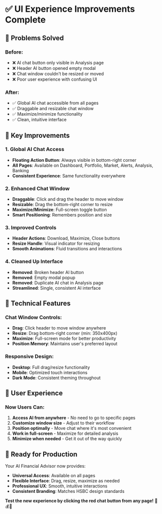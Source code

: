 # ✅ UI Experience Improvements Complete

## 🎯 Problems Solved

### Before:
- ❌ AI chat button only visible in Analysis page
- ❌ Header AI button opened empty modal
- ❌ Chat window couldn't be resized or moved
- ❌ Poor user experience with confusing UI

### After:
- ✅ Global AI chat accessible from all pages
- ✅ Draggable and resizable chat window
- ✅ Maximize/minimize functionality
- ✅ Clean, intuitive interface

## 🚀 Key Improvements

### 1. **Global AI Chat Access**
- **Floating Action Button**: Always visible in bottom-right corner
- **All Pages**: Available on Dashboard, Portfolio, Market, Alerts, Analysis, Banking
- **Consistent Experience**: Same functionality everywhere

### 2. **Enhanced Chat Window**
- **Draggable**: Click and drag the header to move window
- **Resizable**: Drag the bottom-right corner to resize
- **Maximize/Minimize**: Full-screen toggle button
- **Smart Positioning**: Remembers position and size

### 3. **Improved Controls**
- **Header Actions**: Download, Maximize, Close buttons
- **Resize Handle**: Visual indicator for resizing
- **Smooth Animations**: Fluid transitions and interactions

### 4. **Cleaned Up Interface**
- **Removed**: Broken header AI button
- **Removed**: Empty modal popup
- **Removed**: Duplicate AI chat in Analysis page
- **Streamlined**: Single, consistent AI interface

## 🎨 Technical Features

### Chat Window Controls:
- **Drag**: Click header to move window anywhere
- **Resize**: Drag bottom-right corner (min: 350x400px)
- **Maximize**: Full-screen mode for better productivity
- **Position Memory**: Maintains user's preferred layout

### Responsive Design:
- **Desktop**: Full drag/resize functionality
- **Mobile**: Optimized touch interactions
- **Dark Mode**: Consistent theming throughout

## 📱 User Experience

### Now Users Can:
1. **Access AI from anywhere** - No need to go to specific pages
2. **Customize window size** - Adjust to their workflow
3. **Position optimally** - Move chat where it's most convenient
4. **Work in full-screen** - Maximize for detailed analysis
5. **Minimize when needed** - Get it out of the way quickly

## 🎉 Ready for Production

Your AI Financial Advisor now provides:
- **Universal Access**: Available on all pages
- **Flexible Interface**: Drag, resize, maximize as needed
- **Professional UX**: Smooth, intuitive interactions
- **Consistent Branding**: Matches HSBC design standards

**Test the new experience by clicking the red chat button from any page!** 🤖💰✨ 
